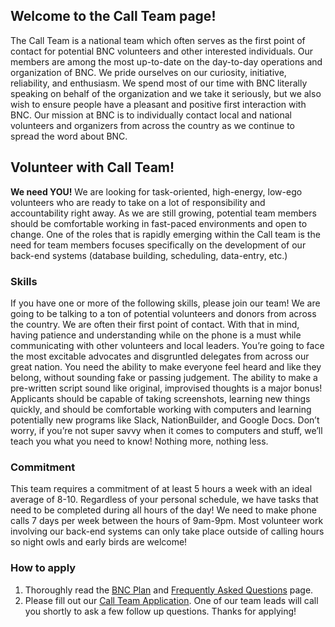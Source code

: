 ## Welcome to the Call Team page!

The Call Team is a national team which often serves as the first point of contact for potential BNC volunteers and other interested individuals. Our members are among the most up-to-date on the day-to-day operations and organization of BNC. We pride ourselves on our curiosity, initiative, reliability, and enthusiasm. We spend most of our time with BNC literally speaking on behalf of the organization and we take it seriously, but we also wish to ensure people have a pleasant and positive first interaction with BNC. Our mission at BNC is to individually contact local and national volunteers and organizers from across the country as we continue to spread the word about BNC.

## Volunteer with Call Team!

**We need YOU!** We are looking for task-oriented, high-energy, low-ego volunteers who are ready to take on a lot of responsibility and accountability right away. As we are still growing, potential team members should be comfortable working in fast-paced environments and open to change. One of the roles that is rapidly emerging within the Call team is the need for team members focuses specifically on the development of our back-end systems (database building, scheduling, data-entry, etc.)

### Skills
If you have one or more of the following skills, please join our team! We are going to be talking to a ton of potential volunteers and donors from across the country. We are often their first point of contact. With that in mind, having patience and understanding while on the phone is a must while communicating with other volunteers and local leaders. You’re going to face the most excitable advocates and disgruntled delegates from across our great nation. You need the ability to make everyone feel heard and like they belong, without sounding fake or passing judgement. The ability to make a pre-written script sound like original, improvised thoughts is a major bonus! Applicants should be capable of taking screenshots, learning new things quickly, and should be comfortable working with computers and learning potentially new programs like Slack, NationBuilder, and Google Docs. Don’t worry, if you’re not super savvy when it comes to computers and stuff, we’ll teach you what you need to know! Nothing more, nothing less.

### Commitment
This team requires a commitment of at least 5 hours a week with an ideal average of 8-10. Regardless of your personal schedule, we have tasks that need to be completed during all hours of the day! We need to make phone calls 7 days per week between the hours of 9am-9pm. Most volunteer work involving our back-end systems can only take place outside of calling hours so night owls and early birds are welcome!

### How to apply
1. Thoroughly read the [BNC Plan](/plan) and [Frequently Asked Questions](/faq) page.
1. Please fill out our [Call Team Application](https://docs.google.com/forms/d/e/1FAIpQLSeSW15RBbSN0wkAsYVnrIwiu_q3t5FHc8FHEXLvIEgXoLPpxQ/viewform). One of our team leads will call you shortly to ask a few follow up questions. Thanks for applying!
